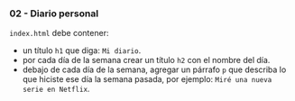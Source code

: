 ### 02 - Diario personal

`index.html` debe contener:

- un título `h1` que diga: `Mi diario`.
- por cada día de la semana crear un título `h2` con el nombre del día.
- debajo de cada día de la semana, agregar un párrafo `p` que describa lo que hiciste ese día la semana pasada, por ejemplo: `Miré una nueva serie en Netflix`.
